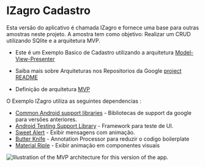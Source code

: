 # IZagro Cadastro



Esta versão do aplicativo é chamada IZagro e fornece uma base para outras amostras neste projeto. A amostra tem como objetivo:
Realizar um CRUD utilizando SQlite e a arquitetura MVP.

* Este é um Exemplo Basico de Cadastro utilizando a arquitetura [Model-View-Presenter](https://en.wikipedia.org/wiki/Model%E2%80%93view%E2%80%93presenter) 

* Saiba mais sobre Arquiteturas nos Repositorios da Google [project README](https://github.com/googlesamples/android-architecture/tree/master)
* Definição de arquitetura [MVP](https://en.wikipedia.org/wiki/Model%E2%80%93view%E2%80%93presenter) 

O Exemplo IZagro utiliza as seguintes dependencias :
* [Common Android support libraries](https://developer.android.com/topic/libraries/support-library/index.html) - Bibliotecas de support da google para versões anteriores.
* [Android Testing Support Library](https://developer.android.com/topic/libraries/testing-support-library/index.html) -  Framework para teste de UI.
* [Sweet Alert](https://github.com/F0RIS/sweet-alert-dialog) - Exibir mensagens com animação.
* [Butter Knife](http://jakewharton.github.io/butterknife/) - Annotation Processor para reduzir o codigo boilerplate
* [Material Riple](https://github.com/balysv/material-ripple) - Exibir animação em componentes visuais


<img src="https://i2.wp.com/blog.fossasia.org/wp-content/uploads/2017/07/blog6_1.png?w=600&ssl=1" alt="Illustration of the MVP architecture for this version of the app."/>
